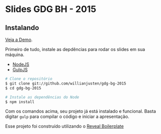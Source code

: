 # Slides GDG BH - 2015

## Instalando

[Veja a Demo](http://willianjusten.com.br/gdg-bh-2015/).

Primeiro de tudo, instale as depdências para rodar os slides em sua máquina.

- [NodeJS](http://nodejs.org/)
- [GulpJS](http://gulpjs.com/)

```sh
# Clone o repositório
$ git clone git://github.com/willianjusten/gdg-bg-2015
$ cd gdg-bg-2015

# Instale as dependências do Node
$ npm install
```

Com os comandos acima, seu projeto já está instalado e funcional. Basta digitar `gulp` para compilar o código e iniciar a apresentação.

Esse projeto foi construído utilizando o [Reveal Boilerplate](https://github.com/willianjusten/reveal-boilerplate)
